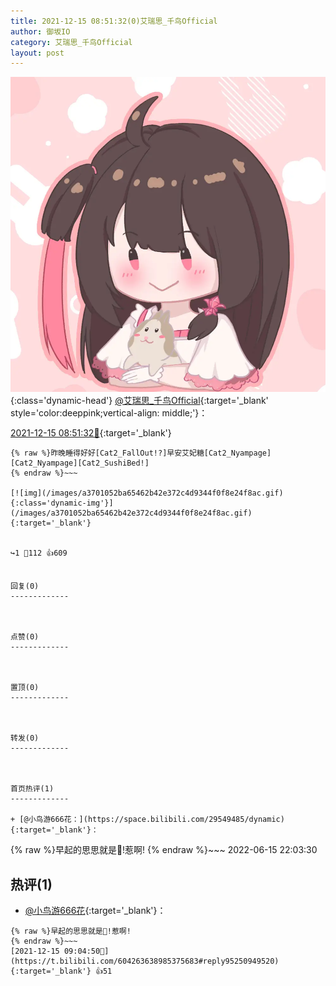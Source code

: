 ```yaml
---
title: 2021-12-15 08:51:32(0)艾瑞思_千鸟Official
author: 御坂IO
category: 艾瑞思_千鸟Official
layout: post
---
```


![img](/images/7e08840c56f251de28bdf766b647bd5fe9a5d50a.jpg){:class='dynamic-head'}
[@艾瑞思_千鸟Official](https://space.bilibili.com/1090010845/dynamic){:target='_blank' style='color:deeppink;vertical-align: middle;'}：

[2021-12-15 08:51:32🔗](https://t.bilibili.com/604263638985375683){:target='_blank'}

~~~
{% raw %}昨晚睡得好好[Cat2_FallOut!?]早安艾妃糖[Cat2_Nyampage][Cat2_Nyampage][Cat2_SushiBed!]
{% endraw %}~~~

[![img](/images/a3701052ba65462b42e372c4d9344f0f8e24f8ac.gif){:class='dynamic-img'}](/images/a3701052ba65462b42e372c4d9344f0f8e24f8ac.gif){:target='_blank'}


↪️1 💬112 👍609


回复(0)
-------------



点赞(0)
-------------



置顶(0)
-------------



转发(0)
-------------



首页热评(1)
-------------

+ [@小鸟游666花：](https://space.bilibili.com/29549485/dynamic){:target='_blank'}：
~~~
{% raw %}早起的思思就是🐉!惹啊!
{% endraw %}~~~
2022-06-15 22:03:30


热评(1)
-------------

+ [@小鸟游666花](https://space.bilibili.com/29549485/dynamic){:target='_blank'}：
~~~
{% raw %}早起的思思就是🐉!惹啊!
{% endraw %}~~~
[2021-12-15 09:04:50🔗](https://t.bilibili.com/604263638985375683#reply95250949520){:target='_blank'} 👍51


